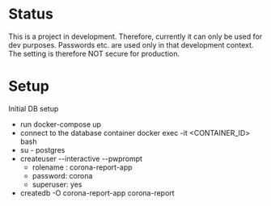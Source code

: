 # Status
 This is a project in development. Therefore, currently it can only be used for dev purposes. Passwords etc. are used only in that development context. The setting is therefore NOT secure for production.

# Setup
Initial DB setup
* run docker-compose up
* connect to the database container docker exec -it <CONTAINER_ID> bash
* su - postgres
* createuser --interactive --pwprompt
    * rolename : corona-report-app
	* password: corona
	* superuser: yes
* createdb -O corona-report-app corona-report
